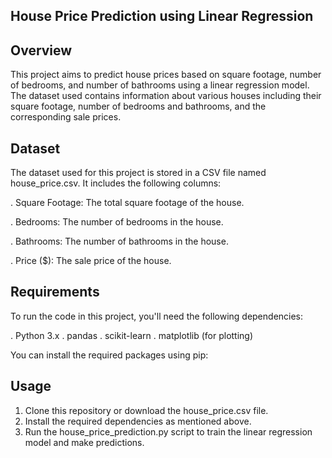 **House Price Prediction using Linear Regression**
-----------------------------------------------------------------
**Overview**
-----------------------------------------------------------------
This project aims to predict house prices based on square footage, number of bedrooms, and number of bathrooms using a linear regression model. The dataset used contains information about various houses including their square footage, number of bedrooms and bathrooms, and the corresponding sale prices.

**Dataset**
-----------------------------------------------------------------
The dataset used for this project is stored in a CSV file named house_price.csv. It includes the following columns:

. Square Footage: The total square footage of the house.

. Bedrooms: The number of bedrooms in the house.

. Bathrooms: The number of bathrooms in the house.

. Price ($): The sale price of the house.

**Requirements**
-----------------------------------------------------------------
To run the code in this project, you'll need the following dependencies:

. Python 3.x
. pandas
. scikit-learn
. matplotlib (for plotting)


You can install the required packages using pip:


**Usage**
------------------------------------------------------------------
1. Clone this repository or download the house_price.csv file.
2. Install the required dependencies as mentioned above.
3. Run the house_price_prediction.py script to train the linear regression model and make predictions.
